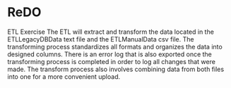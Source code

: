 # ReDO
ETL Exercise
The ETL will extract and transform the data located in the ETLLegacyDBData text file and the ETLManualData csv file. The transforming process standardizes all formats 
and organizes the data into designed columns. There is an error log that is also exported once the transforming process is completed in order to log all changes that were made.
The transform process also involves combining data from both files into one for a more convenient upload.
